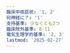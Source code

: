 ```yaml
---
臨床中核症状: '1, 2'
何神経に？: '1'
支持基準: 少なくとも2つ
臨床除外基準: 8-11
電気生理学的基準: '2, 3'
lastmod: '2025-02-27'
---
```


